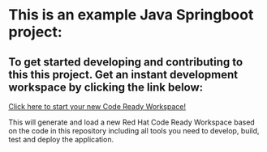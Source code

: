 # This is an example Java Springboot project: 
## To get started developing and contributing to this this project. Get an instant development workspace by clicking the link below:

[Click here to start your new Code Ready Workspace!](https://codeready-openshift-workspaces.ocp4-swe-5c19b80d0b42bf06f50309d5c8a080e8-0000.eu-de.containers.appdomain.cloud/f?url=https://raw.githubusercontent.com/mdiwing/crw-demo/main/devfile.yaml)

This will generate and load a new Red Hat Code Ready Workspace based on the code in this repository including all tools you need to develop, build, test and deploy the application.
